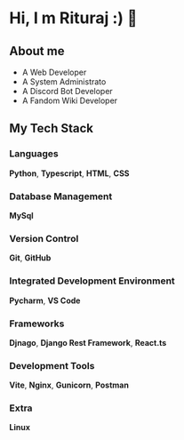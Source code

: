 # Hi, I m Rituraj :) 👋

## About me
* A Web Developer
* A System Administrato
* A Discord Bot Developer
* A Fandom Wiki Developer

## My Tech Stack
### Languages
**Python**, **Typescript**, **HTML**, **CSS**
### Database Management
**MySql**
### Version Control 
**Git**, **GitHub**
### Integrated Development Environment
**Pycharm**, **VS Code**
### Frameworks
**Djnago**, **Django Rest Framework**, **React.ts**
### Development Tools
**Vite**, **Nginx**, **Gunicorn**, **Postman**
### Extra
**Linux**

